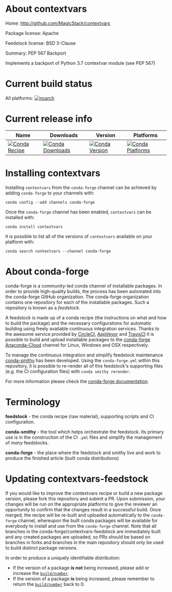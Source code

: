 About contextvars
=================

Home: http://github.com/MagicStack/contextvars

Package license: Apache

Feedstock license: BSD 3-Clause

Summary: PEP 567 Backport

Implements a backport of Python 3.7 contextvar module (see PEP 567)

Current build status
====================

All platforms:
[![noarch](https://img.shields.io/circleci/project/github/conda-forge/contextvars-feedstock/master.svg?label=noarch)](https://circleci.com/gh/conda-forge/contextvars-feedstock)

Current release info
====================

| Name | Downloads | Version | Platforms |
| --- | --- | --- | --- |
| [![Conda Recipe](https://img.shields.io/badge/recipe-contextvars-green.svg)](https://anaconda.org/conda-forge/contextvars) | [![Conda Downloads](https://img.shields.io/conda/dn/conda-forge/contextvars.svg)](https://anaconda.org/conda-forge/contextvars) | [![Conda Version](https://img.shields.io/conda/vn/conda-forge/contextvars.svg)](https://anaconda.org/conda-forge/contextvars) | [![Conda Platforms](https://img.shields.io/conda/pn/conda-forge/contextvars.svg)](https://anaconda.org/conda-forge/contextvars) |

Installing contextvars
======================

Installing `contextvars` from the `conda-forge` channel can be achieved by adding `conda-forge` to your channels with:

```
conda config --add channels conda-forge
```

Once the `conda-forge` channel has been enabled, `contextvars` can be installed with:

```
conda install contextvars
```

It is possible to list all of the versions of `contextvars` available on your platform with:

```
conda search contextvars --channel conda-forge
```


About conda-forge
=================

conda-forge is a community-led conda channel of installable packages.
In order to provide high-quality builds, the process has been automated into the
conda-forge GitHub organization. The conda-forge organization contains one repository
for each of the installable packages. Such a repository is known as a *feedstock*.

A feedstock is made up of a conda recipe (the instructions on what and how to build
the package) and the necessary configurations for automatic building using freely
available continuous integration services. Thanks to the awesome service provided by
[CircleCI](https://circleci.com/), [AppVeyor](http://www.appveyor.com/)
and [TravisCI](https://travis-ci.org/) it is possible to build and upload installable
packages to the [conda-forge](https://anaconda.org/conda-forge)
[Anaconda-Cloud](http://docs.anaconda.org/) channel for Linux, Windows and OSX respectively.

To manage the continuous integration and simplify feedstock maintenance
[conda-smithy](http://github.com/conda-forge/conda-smithy) has been developed.
Using the ``conda-forge.yml`` within this repository, it is possible to re-render all of
this feedstock's supporting files (e.g. the CI configuration files) with ``conda smithy rerender``.

For more information please check the [conda-forge documentation](https://conda-forge.org/docs/).

Terminology
===========

**feedstock** - the conda recipe (raw material), supporting scripts and CI configuration.

**conda-smithy** - the tool which helps orchestrate the feedstock.
                   Its primary use is in the construction of the CI ``.yml`` files
                   and simplify the management of *many* feedstocks.

**conda-forge** - the place where the feedstock and smithy live and work to
                  produce the finished article (built conda distributions)


Updating contextvars-feedstock
==============================

If you would like to improve the contextvars recipe or build a new
package version, please fork this repository and submit a PR. Upon submission,
your changes will be run on the appropriate platforms to give the reviewer an
opportunity to confirm that the changes result in a successful build. Once
merged, the recipe will be re-built and uploaded automatically to the
`conda-forge` channel, whereupon the built conda packages will be available for
everybody to install and use from the `conda-forge` channel.
Note that all branches in the conda-forge/contextvars-feedstock are
immediately built and any created packages are uploaded, so PRs should be based
on branches in forks and branches in the main repository should only be used to
build distinct package versions.

In order to produce a uniquely identifiable distribution:
 * If the version of a package **is not** being increased, please add or increase
   the [``build/number``](http://conda.pydata.org/docs/building/meta-yaml.html#build-number-and-string).
 * If the version of a package **is** being increased, please remember to return
   the [``build/number``](http://conda.pydata.org/docs/building/meta-yaml.html#build-number-and-string)
   back to 0.